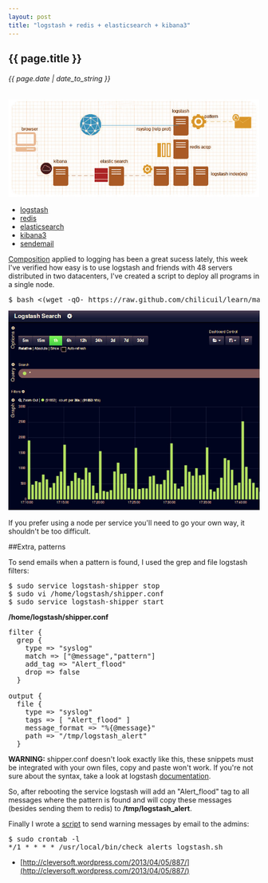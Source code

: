 ```yaml
---
layout: post
title: "logstash + redis + elasticsearch + kibana3"
---
```


## {{ page.title }}

###### {{ page.date | date_to_string }}

**[![](/assets/img/76.jpg)](/assets/img/76.jpg)**

- [logstash](http://logstash.net/)
- [redis](http://redis.io/)
- [elasticsearch](http://elasticsearch.org/)
- [kibana3](http://three.kibana.org/)
- [sendemail](http://caspian.dotconf.net/menu/Software/SendEmail/)

[Composition](http://en.wikipedia.org/wiki/Unix_philosophy) applied to logging has been a great sucess lately, this week I've verified how easy is to use logstash and friends with 48 servers distributed in two datacenters, I've created a script to deploy all programs in a single node.

<pre class="sh_sh">
$ bash &lt;(wget -qO- https://raw.github.com/chilicuil/learn/master/sh/is/log-stack)
</pre>

**[![](/assets/img/77.jpg)](/assets/img/77.jpg)**

If you prefer using a node per service you'll need to go your own way, it shouldn't be too difficult.

##Extra, patterns

To send emails when a pattern is found, I used the grep and file logstash filters:

<pre class="sh_sh">
$ sudo service logstash-shipper stop
$ sudo vi /home/logstash/shipper.conf
$ sudo service logstash-shipper start
</pre>

**/home/logstash/shipper.conf**

<pre>
filter {
  grep {
    type =&gt; "syslog"
    match =&gt; ["@message","pattern"]
    add_tag =&gt; "Alert_flood"
    drop =&gt; false
  }

output {
  file {
    type =&gt; "syslog"
    tags =&gt; [ "Alert_flood" ]
    message_format =&gt; "%{@message}"
    path =&gt; "/tmp/logstash_alert"
  }
</pre>

**WARNING:** shipper.conf doesn't look exactly like this, these snippets must be integrated with your own files, copy and paste won't work. If you're not sure about the syntax, take a look at logstash [documentation](http://logstash.net/docs/1.1.13/).

So, after rebooting the service logstash will add an "Alert_flood" tag to all messages where the pattern is found and will copy these messages (besides sending them to redis) to **/tmp/logstash_alert**.

Finally I wrote a [script](https://gist.github.com/chilicuil/6066888) to send warning messages by email to the admins:

<pre class="sh_sh">
$ sudo crontab -l
*/1 * * * * /usr/local/bin/check_alerts_logstash.sh
</pre>

- [http://cleversoft.wordpress.com/2013/04/05/887/](http://cleversoft.wordpress.com/2013/04/05/887/)
